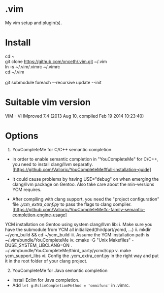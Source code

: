 .vim
====
My vim setup and plugin(s).

Install
=======
cd ~<br/>
git clone https://github.com/xnceth/.vim.git ~/.vim<br/>
ln -s ~/.vim/.vimrc ~/.vimrc<br/>
cd ~/.vim<br/>
<br/>
git submodule foreach --recursive update --init<br/>

Suitable vim version
====================
VIM - Vi IMproved 7.4 (2013 Aug 10, compiled Feb 19 2014 10:23:40)

Options
=======
1. YouCompleteMe for C/C++ semantic completion
- In order to enable semantic completion in "YouCompleteMe" for C/C++, you need to install clang/llvm separatly.
[https://github.com/Valloric/YouCompleteMe#full-installation-guide]

- It could cause problems by having USE="debug" on when emerging the clang/llvm package on Gentoo. Also take care about the min-versions YCM requires.
- After compiling with clang support, you need the "project configuration" file <i>.ycm_extra_conf.py</i> to pass the flags to clang compiler.
[https://github.com/Valloric/YouCompleteMe#c-family-semantic-completion-engine-usage]

YCM installation on Gentoo using system clang/llvm lib:
i. Make sure you have the submodule from YCM all initialized(thirdpart/ycmd, ...)
ii. mkdir ~/ycm_build && cd ~/ycm_build
iii. Assume the YCM installation path is ~/.vim/bundle/YouCompleteMe
iv. cmake -G "Unix Makefiles" -DUSE_SYSTEM_LIBCLANG=ON . ~/.vim/bundle/YouCompleteMe/third_party/ycmd/cpp 
v. make ycm_support_libs
vi. Config the .ycm_extra_conf.py in the right way and put it in the root folder of your clang project.

2. YouCompleteMe for Java semantic completion
- Install Eclim for Java completion.
- Add <code>let g:EclimCompletionMethod = 'omnifunc'</code> in .vimrc.
